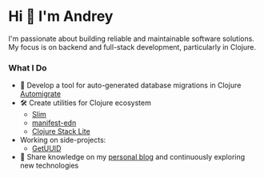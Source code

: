# Hi 👋 I'm Andrey

I'm passionate about building reliable and maintainable software solutions. My focus is on backend and full-stack development, particularly in Clojure.

### What I Do

- 🤖 Develop a tool for auto-generated database migrations in Clojure [Automigrate](https://github.com/abogoyavlensky/automigrate)
- 🛠️ Create utilities for Clojure ecosystem
  - [Slim](https://github.com/abogoyavlensky/slim)
  - [manifest-edn](https://github.com/abogoyavlensky/manifest-edn)
  - [Clojure Stack Lite](https://github.com/abogoyavlensky/clojure-stack-lite)
- Working on side-projects:
  - [GetUUID](https://getuuid.top) 
- 📝 Share knowledge on my [personal blog](https://bogoyavlensky.com) and continuously exploring new technologies

